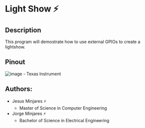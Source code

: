 # **Light Show :zap:**

## Description
This program will demostrate how to use external GPIOs to create a lightshow.

## Pinout
![image](https://user-images.githubusercontent.com/60948298/146273491-d2079ae0-385a-4f9a-ac03-24f95911efea.png)
    - Texas Instrument
## Authors:
  - Jesus Minjares :zap:
    - Master of Science in Computer Engineering
  - Jorge Minjares :zap:
    - Bachelor of Science in Electrical Engineering
